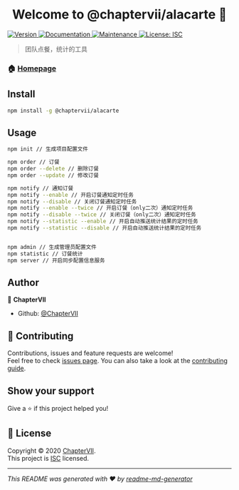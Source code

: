 <h1 align="center">Welcome to @chaptervii/alacarte 👋</h1>
<p>
  <a href="https://www.npmjs.com/package/@chaptervii/alacarte" target="_blank">
    <img alt="Version" src="https://img.shields.io/npm/v/@chaptervii/alacarte.svg">
  </a>
  <a href="https://github.com/ChapterVII/a-la-carte#readme" target="_blank">
    <img alt="Documentation" src="https://img.shields.io/badge/documentation-yes-brightgreen.svg" />
  </a>
  <a href="https://github.com/ChapterVII/a-la-carte/graphs/commit-activity" target="_blank">
    <img alt="Maintenance" src="https://img.shields.io/badge/Maintained%3F-yes-green.svg" />
  </a>
  <a href="https://github.com/ChapterVII/a-la-carte/blob/master/LICENSE" target="_blank">
    <img alt="License: ISC" src="https://img.shields.io/github/license/ChapterVII/@chaptervii/alacarte" />
  </a>
</p>

> 团队点餐，统计的工具

### 🏠 [Homepage](https://github.com/ChapterVII/a-la-carte#README)

## Install

```sh
npm install -g @chaptervii/alacarte
```

## Usage

```sh
npm init // 生成项目配置文件

npm order // 订餐
npm order --delete // 删除订餐
npm order --update // 修改订餐

npm notify // 通知订餐
npm notify --enable // 开启订餐通知定时任务
npm notify --disable // 关闭订餐通知定时任务
npm notify --enable --twice // 开启订餐（only二次）通知定时任务
npm notify --disable --twice // 关闭订餐（only二次）通知定时任务
npm notify --statistic --enable // 开启自动推送统计结果的定时任务
npm notify --statistic --disable // 开启自动推送统计结果的定时任务


npm admin // 生成管理员配置文件
npm statistic // 订餐统计
npm server // 开启同步配置信息服务
```

## Author

👤 **ChapterVII**

* Github: [@ChapterVII](https://github.com/ChapterVII)

## 🤝 Contributing

Contributions, issues and feature requests are welcome!<br />Feel free to check [issues page](https://github.com/ChapterVII/a-la-carte/issues). You can also take a look at the [contributing guide](https://github.com/ChapterVII/a-la-carte/blob/master/CONTRIBUTING.md).

## Show your support

Give a ⭐️ if this project helped you!

## 📝 License

Copyright © 2020 [ChapterVII](https://github.com/ChapterVII).<br />
This project is [ISC](https://github.com/ChapterVII/a-la-carte/blob/master/LICENSE) licensed.

***
_This README was generated with ❤️ by [readme-md-generator](https://github.com/kefranabg/readme-md-generator)_